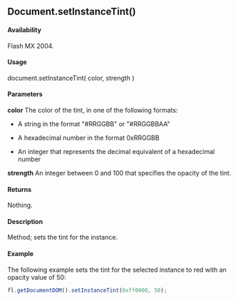 ## Document.setInstanceTint()

#### Availability

Flash MX 2004.

#### Usage

document.setInstanceTint( color, strength )

#### Parameters

**color** The color of the tint, in one of the following formats:

- A string in the format "#RRGGBB" or "#RRGGBBAA"

- A hexadecimal number in the format 0xRRGGBB

- An integer that represents the decimal equivalent of a hexadecimal number

**strength** An integer between 0 and 100 that specifies the opacity of the tint.

#### Returns

Nothing.

#### Description

Method; sets the tint for the instance.

#### Example

The following example sets the tint for the selected instance to red with an opacity value of 50:

```javascript
fl.getDocumentDOM().setInstanceTint(0xff0000, 50);

```
